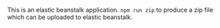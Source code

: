 This is an elastic beanstalk application. `npm run zip` to produce a zip file which can be uploaded to elastic beanstalk.
